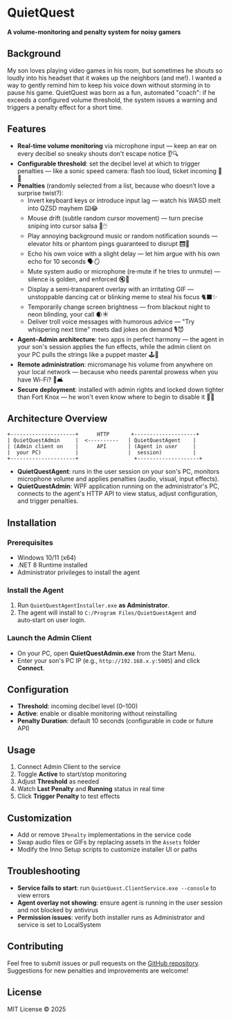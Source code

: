 # QuietQuest

**A volume-monitoring and penalty system for noisy gamers**

## Background

My son loves playing video games in his room, but sometimes he shouts so loudly into his headset that it wakes up the neighbors (and me!). I wanted a way to gently remind him to keep his voice down without storming in to pause his game. QuietQuest was born as a fun, automated "coach": if he exceeds a configured volume threshold, the system issues a warning and triggers a penalty effect for a short time.

## Features

- **Real‑time volume monitoring** via microphone input — keep an ear on every decibel so sneaky shouts don't escape notice 👂🔍
- **Configurable threshold**: set the decibel level at which to trigger penalties — like a sonic speed camera: flash too loud, ticket incoming 🚨🎶
- **Penalties** (randomly selected from a list, because who doesn’t love a surprise twist?):
  - Invert keyboard keys or introduce input lag — watch his WASD melt into QZSD mayhem ⌨️😂
  - Mouse drift (subtle random cursor movement) — turn precise sniping into cursor salsa 💃🖱️
  - Play annoying background music or random notification sounds — elevator hits or phantom pings guaranteed to disrupt 🛗📳
  - Echo his own voice with a slight delay — let him argue with his own echo for 10 seconds 🗣️🪞
  - Mute system audio or microphone (re‑mute if he tries to unmute) — silence is golden, and enforced 🔇🥇
  - Display a semi‑transparent overlay with an irritating GIF — unstoppable dancing cat or blinking meme to steal his focus 🐈‍⬛✨
  - Temporarily change screen brightness — from blackout night to neon blinding, your call 🌒☀️
  - Deliver troll voice messages with humorous advice — "Try whispering next time" meets dad jokes on demand 🎙️😈
- **Agent–Admin architecture**: two apps in perfect harmony — the agent in your son's session applies the fun effects, while the admin client on your PC pulls the strings like a puppet master 🕹️👔
- **Remote administration**: micromanage his volume from anywhere on your local network — because who needs parental prowess when you have Wi-Fi? 📶🛋️
- **Secure deployment**: installed with admin rights and locked down tighter than Fort Knox — he won't even know where to begin to disable it 🔐🏰

## Architecture Overview

```
+---------------------+      HTTP       +--------------------+
| QuietQuestAdmin     |  <----------   | QuietQuestAgent    |
| (Admin client on    |      API       | (Agent in user     |
|  your PC)           |                |  session)          |
+---------------------+                  +--------------------+
```

- **QuietQuestAgent**: runs in the user session on your son's PC, monitors microphone volume and applies penalties (audio, visual, input effects).
- **QuietQuestAdmin**: WPF application running on the administrator's PC, connects to the agent's HTTP API to view status, adjust configuration, and trigger penalties.

## Installation

### Prerequisites

- Windows 10/11 (x64)
- .NET 8 Runtime installed
- Administrator privileges to install the agent

### Install the Agent

1. Run `QuietQuestAgentInstaller.exe` **as Administrator**.
2. The agent will install to `C:/Program Files/QuietQuestAgent` and auto‑start on user login.

### Launch the Admin Client

- On your PC, open **QuietQuestAdmin.exe** from the Start Menu.
- Enter your son's PC IP (e.g., `http://192.168.x.y:5005`) and click **Connect**.

## Configuration

- **Threshold**: incoming decibel level (0–100)
- **Active**: enable or disable monitoring without reinstalling
- **Penalty Duration**: default 10 seconds (configurable in code or future API)

## Usage

1. Connect Admin Client to the service
2. Toggle **Active** to start/stop monitoring
3. Adjust **Threshold** as needed
4. Watch **Last Penalty** and **Running** status in real time
5. Click **Trigger Penalty** to test effects

## Customization

- Add or remove `IPenalty` implementations in the service code
- Swap audio files or GIFs by replacing assets in the `Assets` folder
- Modify the Inno Setup scripts to customize installer UI or paths

## Troubleshooting

- **Service fails to start**: run `QuietQuest.ClientService.exe --console` to view errors
- **Agent overlay not showing**: ensure agent is running in the user session and not blocked by antivirus
- **Permission issues**: verify both installer runs as Administrator and service is set to LocalSystem

## Contributing

Feel free to submit issues or pull requests on the [GitHub repository](https://github.com/yourusername/QuietQuest). Suggestions for new penalties and improvements are welcome!

## License

MIT License © 2025  


